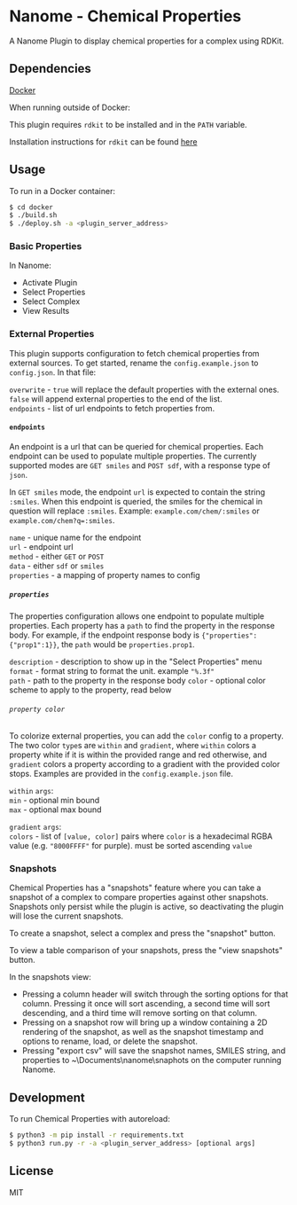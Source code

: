 # Nanome - Chemical Properties

A Nanome Plugin to display chemical properties for a complex using RDKit.

## Dependencies

[Docker](https://docs.docker.com/get-docker/)

When running outside of Docker:

This plugin requires `rdkit` to be installed and in the `PATH` variable.

Installation instructions for `rdkit` can be found [here](http://www.rdkit.org/docs/Install.html)

## Usage

To run in a Docker container:

```sh
$ cd docker
$ ./build.sh
$ ./deploy.sh -a <plugin_server_address>
```

### Basic Properties

In Nanome:

- Activate Plugin
- Select Properties
- Select Complex
- View Results

### External Properties

This plugin supports configuration to fetch chemical properties from external sources. To get started, rename the `config.example.json` to `config.json`. In that file:

`overwrite` - `true` will replace the default properties with the external ones. `false` will append external properties to the end of the list.\
`endpoints` - list of url endpoints to fetch properties from.

#### `endpoints`

An endpoint is a url that can be queried for chemical properties. Each endpoint can be used to populate multiple properties. The currently supported modes are `GET smiles` and `POST sdf`, with a response type of `json`.

In `GET smiles` mode, the endpoint `url` is expected to contain the string `:smiles`. When this endpoint is queried, the smiles for the chemical in question will replace `:smiles`. Example: `example.com/chem/:smiles` or `example.com/chem?q=:smiles`.

`name` - unique name for the endpoint\
`url` - endpoint url\
`method` - either `GET` or `POST`\
`data` - either `sdf` or `smiles`\
`properties` - a mapping of property names to config

##### `properties`

The properties configuration allows one endpoint to populate multiple properties. Each property has a `path` to find the property in the response body. For example, if the endpoint response body is `{"properties":{"prop1":1}}`, the `path` would be `properties.prop1`.

`description` - description to show up in the "Select Properties" menu\
`format` - format string to format the unit. example `"%.3f"`\
`path` - path to the property in the response body
`color` - optional color scheme to apply to the property, read below

###### `property color`

To colorize external properties, you can add the `color` config to a property. The two color `type`s are `within` and `gradient`, where `within` colors a property white if it is within the provided range and red otherwise, and `gradient` colors a property according to a gradient with the provided color stops. Examples are provided in the `config.example.json` file.

`within` `args`:\
  `min` - optional min bound\
  `max` - optional max bound

`gradient` `args`:\
  `colors` - list of `[value, color]` pairs where `color` is a hexadecimal RGBA value (e.g. `"8000FFFF"` for purple). must be sorted ascending `value`

### Snapshots

Chemical Properties has a "snapshots" feature where you can take a snapshot of a complex to compare properties against other snapshots. Snapshots only persist while the plugin is active, so deactivating the plugin will lose the current snapshots.

To create a snapshot, select a complex and press the "snapshot" button.

To view a table comparison of your snapshots, press the "view snapshots" button.

In the snapshots view:

- Pressing a column header will switch through the sorting options for that column. Pressing it once will sort ascending, a second time will sort descending, and a third time will remove sorting on that column.
- Pressing on a snapshot row will bring up a window containing a 2D rendering of the snapshot, as well as the snapshot timestamp and options to rename, load, or delete the snapshot.
- Pressing "export csv" will save the snapshot names, SMILES string, and properties to ~\Documents\nanome\snaphots on the computer running Nanome.

## Development

To run Chemical Properties with autoreload:

```sh
$ python3 -m pip install -r requirements.txt
$ python3 run.py -r -a <plugin_server_address> [optional args]
```

## License

MIT
